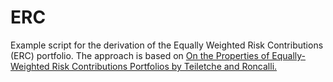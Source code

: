 # ERC
Example script for the derivation of the Equally Weighted Risk Contributions (ERC) portfolio. The approach is based on <a href="https://www.researchgate.net/publication/45397778_On_the_Properties_of_Equally-Weighted_Risk_Contributions_Portfolios">On
the Properties of Equally-Weighted Risk Contributions Portfolios by Teiletche and Roncalli.

